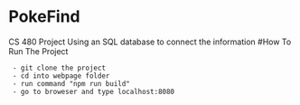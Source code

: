 # PokeFind
CS 480 Project Using an SQL database to connect the information
#How To Run The Project
 ```
  - git clone the project
  - cd into webpage folder
  - run command "npm run build"
  - go to broweser and type localhost:8080
 ```
